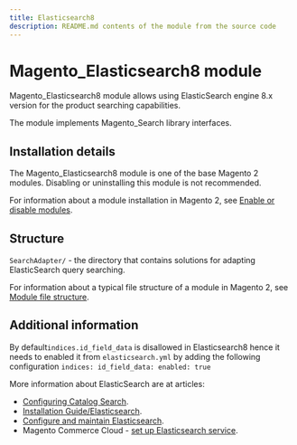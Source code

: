 ```yaml
---
title: Elasticsearch8
description: README.md contents of the module from the source code
---
```


# Magento_Elasticsearch8 module

Magento_Elasticsearch8 module allows using ElasticSearch engine 8.x version for the product searching capabilities.

The module implements Magento_Search library interfaces.

## Installation details

The Magento_Elasticsearch8 module is one of the base Magento 2 modules. Disabling or uninstalling this module is not recommended.

For information about a module installation in Magento 2, see [Enable or disable modules](https://experienceleague.adobe.com/docs/commerce-operations/installation-guide/tutorials/manage-modules.html).

## Structure

`SearchAdapter/` - the directory that contains solutions for adapting ElasticSearch query searching.

For information about a typical file structure of a module in Magento 2, see [Module file structure](https://devdocs.magento.com/guides/v2.4/extension-dev-guide/build/module-file-structure.html#module-file-structure).

## Additional information

By default`indices.id_field_data`  is disallowed in Elasticsearch8 hence it needs to enabled it from `elasticsearch.yml`
by adding the following configuration
`indices:
id_field_data:
enabled: true`

More information about ElasticSearch are at articles:

- [Configuring Catalog Search](https://experienceleague.adobe.com/docs/commerce-admin/catalog/catalog/search/search-configuration.html).
- [Installation Guide/Elasticsearch](https://experienceleague.adobe.com/docs/commerce-operations/installation-guide/prerequisites/search-engine/overview.html).
- [Configure and maintain Elasticsearch](https://experienceleague.adobe.com/docs/commerce-operations/configuration-guide/search/overview-search.html).
- Magento Commerce Cloud - [set up Elasticsearch service](https://devdocs.magento.com/cloud/project/services-elastic.html).
